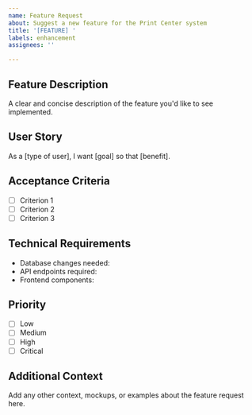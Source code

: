 ```yaml
---
name: Feature Request
about: Suggest a new feature for the Print Center system
title: '[FEATURE] '
labels: enhancement
assignees: ''

---
```


## Feature Description
A clear and concise description of the feature you'd like to see implemented.

## User Story
As a [type of user], I want [goal] so that [benefit].

## Acceptance Criteria
- [ ] Criterion 1
- [ ] Criterion 2
- [ ] Criterion 3

## Technical Requirements
- Database changes needed: 
- API endpoints required:
- Frontend components:

## Priority
- [ ] Low
- [ ] Medium
- [ ] High
- [ ] Critical

## Additional Context
Add any other context, mockups, or examples about the feature request here.